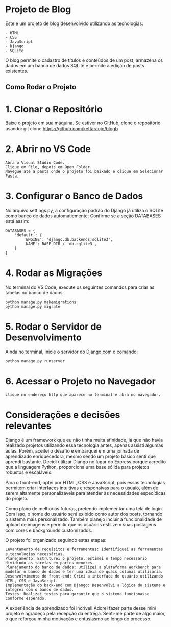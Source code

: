 # Projeto de Blog

Este é um projeto de blog desenvolvido utilizando as tecnologias:

    - HTML
    - CSS
    - JavaScript
    - Django
    - SQLite

O blog permite o cadastro de títulos e conteúdos de um post, armazena os dados em um banco de dados SQLite e permite a edição de posts existentes.

## Como Rodar o Projeto

# 1. Clonar o Repositório

Baixe o projeto em sua máquina. Se estiver no GitHub, clone o repositório usando: git clone https://github.com/kettaraujo/blogb

# 2. Abrir no VS Code

    Abra o Visual Studio Code.
    Clique em File, depois em Open Folder.
    Navegue até a pasta onde o projeto foi baixado e clique em Selecionar Pasta.
   
# 3. Configurar o Banco de Dados

No arquivo settings.py, a configuração padrão do Django já utiliza o SQLite como banco de dados automaticmente. Confirme se a seção DATABASES está assim:

    DATABASES = {
        'default': {
            'ENGINE': 'django.db.backends.sqlite3',
            'NAME': BASE_DIR / 'db.sqlite3',
        }
    }
# 4. Rodar as Migrações

No terminal do VS Code, execute os seguintes comandos para criar as tabelas no banco de dados:

    python manage.py makemigrations
    python manage.py migrate

# 5. Rodar o Servidor de Desenvolvimento

Ainda no terminal, inicie o servidor do Django com o comando:

    python manage.py runserver

# 6. Acessar o Projeto no Navegador
    clique no endereço http que aparece no terminal e abra no navegador.

# Considerações e decisões relevantes

Django é um framework que eu não tinha muita afinidade, já que não havia realizado projetos utilizando essa tecnologia antes, apenas assisti algumas aulas. Porém, aceitei o desafio e embarquei em uma jornada de aprendizado enriquecedora, mesmo sendo um projeto básico senti que aprendi bastante. Decidi utilizar Django no lugar do Express porque acredito que a linguagem Python, proporciona uma base sólida para projetos robustos e escaláveis.

Para o front-end, optei por HTML, CSS e JavaScript, pois essas tecnologias permitem criar interfaces intuitivas e responsivas para o usuáio, além de serem altamente personalizáveis para atender às necessidades especídicas do projeto.

Como plano de melhorias futuras, pretendo implementar uma tela de login. Com isso, o nome do usuário será exibido como autor dos posts, tornando o sistema mais personalizado. Também planejo incluir a funcionalidade de upload de imagens e permitir que os usuários estilizem suas postagens com cores e backgrounds customizados.

O projeto foi organizado seguindo estas etapas:

    Levantamento de requisitos e ferramentas: Identifiquei as ferramentas e tecnologias necessárias.
    Planejamento: Estruturei o projeto, estimei o tempo necessário dividindo as tarefas em partes menores.
    Planejamento do banco de dados: Utilizei a plataforma Workbench para modelar o banco de dados e ter uma ideia de quais colunas utilizaria.
    Desenvolvimento do front-end: Criei a interface do usuário utilizando HTML, CSS e JavaScript.
    Implementação do back-end com Django: Desenvolvi a lógica do sistema e integrei com o banco de dados.
    Testes: Realizei testes para garantir que o sistema funcionasse conforme esperado.

A experiência de aprendizado foi incrível! Adorei fazer parte desse mini projeto e agradeço pela recepção da entrega. Senti-me parte de algo maior, o que reforçou minha motivação e entusiasmo ao longo do processo.





